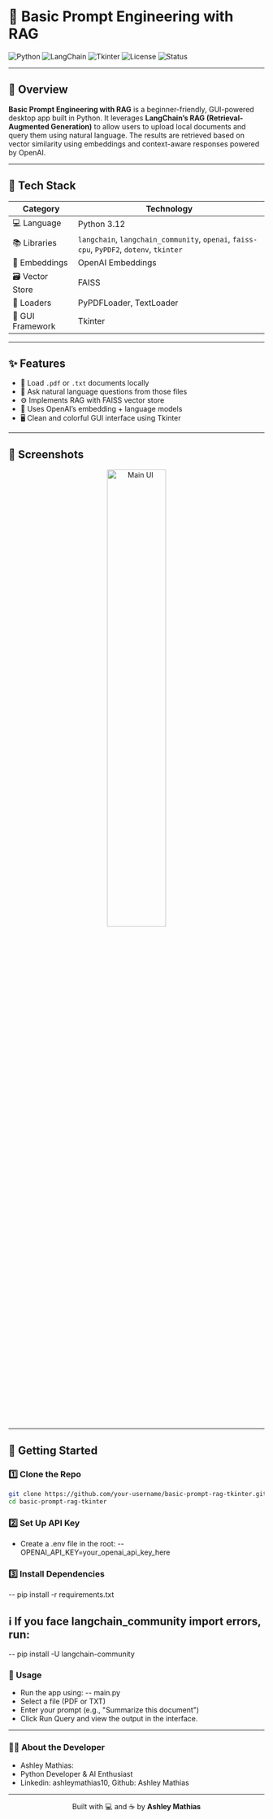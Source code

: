 # 🧠 Basic Prompt Engineering with RAG

![Python](https://img.shields.io/badge/Python-3.12-blue?logo=python)
![LangChain](https://img.shields.io/badge/LangChain-RAG-orange)
![Tkinter](https://img.shields.io/badge/GUI-Tkinter-green)
![License](https://img.shields.io/badge/License-MIT-yellow)
![Status](https://img.shields.io/badge/Project-Complete-brightgreen)

---

## 📘 Overview

**Basic Prompt Engineering with RAG** is a beginner-friendly, GUI-powered desktop app built in Python. It leverages **LangChain’s RAG (Retrieval-Augmented Generation)** to allow users to upload local documents and query them using natural language. The results are retrieved based on vector similarity using embeddings and context-aware responses powered by OpenAI.

---

## 🧰 Tech Stack

| Category        | Technology                                      |
|-----------------|--------------------------------------------------|
| 💻 Language      | Python 3.12                                     |
| 📚 Libraries     | `langchain`, `langchain_community`, `openai`, `faiss-cpu`, `PyPDF2`, `dotenv`, `tkinter` |
| 🧠 Embeddings    | OpenAI Embeddings                               |
| 🗃️ Vector Store  | FAISS                                           |
| 📁 Loaders       | PyPDFLoader, TextLoader                         |
| 🎨 GUI Framework | Tkinter                                         |

---

## ✨ Features

- 📄 Load `.pdf` or `.txt` documents locally
- 🤖 Ask natural language questions from those files
- ⚙️ Implements RAG with FAISS vector store
- 💬 Uses OpenAI’s embedding + language models
- 🖥️ Clean and colorful GUI interface using Tkinter

---

## 📸 Screenshots

<p align="center">
  <img src="screenshots/ui1.png" width="48%" alt="Main UI" />
</p>

---

## 🚀 Getting Started

### 1️⃣ Clone the Repo

```bash
git clone https://github.com/your-username/basic-prompt-rag-tkinter.git
cd basic-prompt-rag-tkinter
```
### 2️⃣ Set Up API Key
- Create a .env file in the root:
-- OPENAI_API_KEY=your_openai_api_key_here

### 3️⃣ Install Dependencies
-- pip install -r requirements.txt
## ℹ️ If you face langchain_community import errors, run:
-- pip install -U langchain-community

### 🧪 Usage

- Run the app using:
-- main.py
- Select a file (PDF or TXT)
- Enter your prompt (e.g., "Summarize this document")
- Click Run Query and view the output in the interface.

---

### 🙋‍♀️ About the Developer
- Ashley Mathias: 
- Python Developer & AI Enthusiast
- Linkedin: ashleymathias10, Github: Ashley Mathias

---

<p align="center">
  Built with 💻 and ☕ by <strong>Ashley Mathias</strong>
</p>

